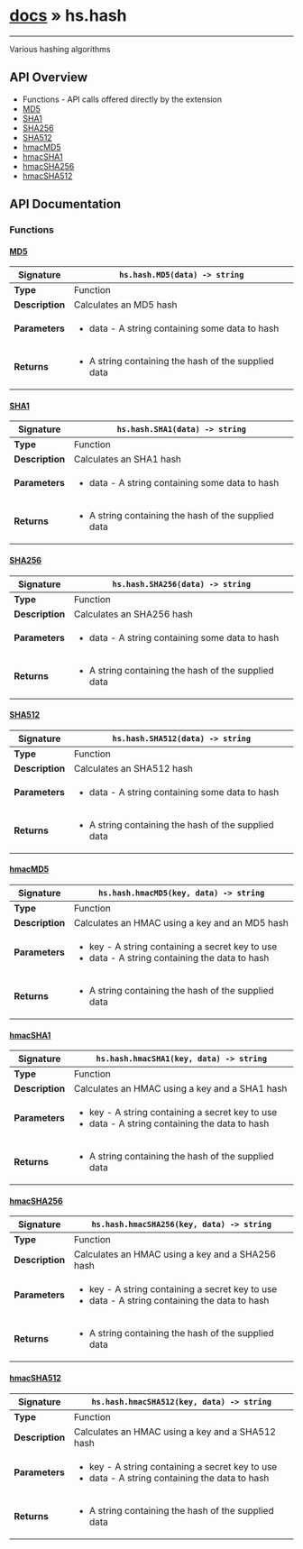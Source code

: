 # [docs](index.md) » hs.hash
---

Various hashing algorithms

## API Overview
* Functions - API calls offered directly by the extension
 * [MD5](#MD5)
 * [SHA1](#SHA1)
 * [SHA256](#SHA256)
 * [SHA512](#SHA512)
 * [hmacMD5](#hmacMD5)
 * [hmacSHA1](#hmacSHA1)
 * [hmacSHA256](#hmacSHA256)
 * [hmacSHA512](#hmacSHA512)

## API Documentation

### Functions

#### [MD5](#MD5)
| **Signature**                               | `hs.hash.MD5(data) -> string`                                                                    |
| --------------------------------------------|-------------------------------------------------------------------------------------|
| **Type**                                    | Function                                                                     |
| **Description**                             | Calculates an MD5 hash                                                                     |
| **Parameters**                              | <ul><li>data - A string containing some data to hash</li></ul> |
| **Returns**                                 | <ul><li>A string containing the hash of the supplied data</li></ul>          |

#### [SHA1](#SHA1)
| **Signature**                               | `hs.hash.SHA1(data) -> string`                                                                    |
| --------------------------------------------|-------------------------------------------------------------------------------------|
| **Type**                                    | Function                                                                     |
| **Description**                             | Calculates an SHA1 hash                                                                     |
| **Parameters**                              | <ul><li>data - A string containing some data to hash</li></ul> |
| **Returns**                                 | <ul><li>A string containing the hash of the supplied data</li></ul>          |

#### [SHA256](#SHA256)
| **Signature**                               | `hs.hash.SHA256(data) -> string`                                                                    |
| --------------------------------------------|-------------------------------------------------------------------------------------|
| **Type**                                    | Function                                                                     |
| **Description**                             | Calculates an SHA256 hash                                                                     |
| **Parameters**                              | <ul><li>data - A string containing some data to hash</li></ul> |
| **Returns**                                 | <ul><li>A string containing the hash of the supplied data</li></ul>          |

#### [SHA512](#SHA512)
| **Signature**                               | `hs.hash.SHA512(data) -> string`                                                                    |
| --------------------------------------------|-------------------------------------------------------------------------------------|
| **Type**                                    | Function                                                                     |
| **Description**                             | Calculates an SHA512 hash                                                                     |
| **Parameters**                              | <ul><li>data - A string containing some data to hash</li></ul> |
| **Returns**                                 | <ul><li>A string containing the hash of the supplied data</li></ul>          |

#### [hmacMD5](#hmacMD5)
| **Signature**                               | `hs.hash.hmacMD5(key, data) -> string`                                                                    |
| --------------------------------------------|-------------------------------------------------------------------------------------|
| **Type**                                    | Function                                                                     |
| **Description**                             | Calculates an HMAC using a key and an MD5 hash                                                                     |
| **Parameters**                              | <ul><li>key - A string containing a secret key to use</li><li>data - A string containing the data to hash</li></ul> |
| **Returns**                                 | <ul><li>A string containing the hash of the supplied data</li></ul>          |

#### [hmacSHA1](#hmacSHA1)
| **Signature**                               | `hs.hash.hmacSHA1(key, data) -> string`                                                                    |
| --------------------------------------------|-------------------------------------------------------------------------------------|
| **Type**                                    | Function                                                                     |
| **Description**                             | Calculates an HMAC using a key and a SHA1 hash                                                                     |
| **Parameters**                              | <ul><li>key - A string containing a secret key to use</li><li>data - A string containing the data to hash</li></ul> |
| **Returns**                                 | <ul><li>A string containing the hash of the supplied data</li></ul>          |

#### [hmacSHA256](#hmacSHA256)
| **Signature**                               | `hs.hash.hmacSHA256(key, data) -> string`                                                                    |
| --------------------------------------------|-------------------------------------------------------------------------------------|
| **Type**                                    | Function                                                                     |
| **Description**                             | Calculates an HMAC using a key and a SHA256 hash                                                                     |
| **Parameters**                              | <ul><li>key - A string containing a secret key to use</li><li>data - A string containing the data to hash</li></ul> |
| **Returns**                                 | <ul><li>A string containing the hash of the supplied data</li></ul>          |

#### [hmacSHA512](#hmacSHA512)
| **Signature**                               | `hs.hash.hmacSHA512(key, data) -> string`                                                                    |
| --------------------------------------------|-------------------------------------------------------------------------------------|
| **Type**                                    | Function                                                                     |
| **Description**                             | Calculates an HMAC using a key and a SHA512 hash                                                                     |
| **Parameters**                              | <ul><li>key - A string containing a secret key to use</li><li>data - A string containing the data to hash</li></ul> |
| **Returns**                                 | <ul><li>A string containing the hash of the supplied data</li></ul>          |

